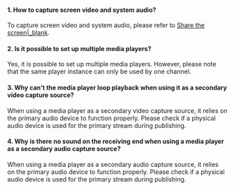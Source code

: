 #### 1. **How to capture screen video and system audio?**

To capture screen video and system audio, please refer to [Share the screen\|_blank](!ExpressVideoSDK-Other_Functions/Share_Screen).

#### 2. **Is it possible to set up multiple media players?**

Yes, it is possible to set up multiple media players. However, please note that the same player instance can only be used by one channel.

#### 3. **Why can't the media player loop playback when using it as a secondary video capture source?**

When using a media player as a secondary video capture source, it relies on the primary audio device to function properly. Please check if a physical audio device is used for the primary stream during publishing.

#### 4. **Why is there no sound on the receiving end when using a media player as a secondary audio capture source?**

When using a media player as a secondary audio capture source, it relies on the primary audio device to function properly. Please check if a physical audio device is used for the primary stream during publishing.



